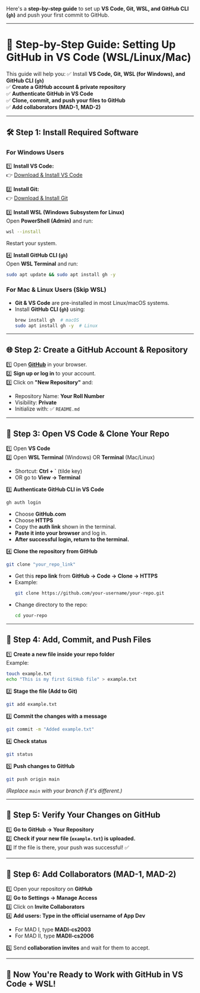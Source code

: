 Here's a **step-by-step guide** to set up **VS Code, Git, WSL, and GitHub CLI (`gh`)** and push your first commit to GitHub.

---

# 🚀 **Step-by-Step Guide: Setting Up GitHub in VS Code (WSL/Linux/Mac)**
This guide will help you:
✅ Install **VS Code, Git, WSL (for Windows), and GitHub CLI (`gh`)**  
✅ **Create a GitHub account & private repository**  
✅ **Authenticate GitHub in VS Code**  
✅ **Clone, commit, and push your files to GitHub**  
✅ **Add collaborators (MAD-1, MAD-2)**  

---

## **🛠 Step 1: Install Required Software**
### **For Windows Users**
1️⃣ **Install VS Code:**  
   👉 [Download & Install VS Code](https://code.visualstudio.com/download)  

2️⃣ **Install Git:**  
   👉 [Download & Install Git](https://git-scm.com/downloads)  

3️⃣ **Install WSL (Windows Subsystem for Linux)**  
   Open **PowerShell (Admin)** and run:  
   ```sh
   wsl --install
   ```
   Restart your system.

4️⃣ **Install GitHub CLI (`gh`)**  
   Open **WSL Terminal** and run:
   ```sh
   sudo apt update && sudo apt install gh -y
   ```

### **For Mac & Linux Users** (Skip WSL)
- **Git & VS Code** are pre-installed in most Linux/macOS systems.
- Install **GitHub CLI (`gh`)** using:
  ```sh
  brew install gh  # macOS
  sudo apt install gh -y  # Linux
  ```

---

## **🌐 Step 2: Create a GitHub Account & Repository**
1️⃣ Open **[GitHub](https://github.com/)** in your browser.  
2️⃣ **Sign up or log in** to your account.  
3️⃣ Click on **"New Repository"** and:  
   - Repository Name: **Your Roll Number**  
   - Visibility: **Private**  
   - Initialize with: ✅ `README.md`  

---

## **🔗 Step 3: Open VS Code & Clone Your Repo**
1️⃣ Open **VS Code**  
2️⃣ Open **WSL Terminal** (Windows) OR **Terminal** (Mac/Linux)  
   - Shortcut: **Ctrl + `** (tilde key)  
   - OR go to **View → Terminal**  

3️⃣ **Authenticate GitHub CLI in VS Code**
   ```sh
   gh auth login
   ```
   - Choose **GitHub.com**
   - Choose **HTTPS**
   - Copy the **auth link** shown in the terminal.
   - **Paste it into your browser** and log in.
   - **After successful login, return to the terminal.**

4️⃣ **Clone the repository from GitHub**  
   ```sh
   git clone "your_repo_link"
   ```
   - Get this **repo link** from **GitHub → Code → Clone → HTTPS**  
   - Example:
     ```sh
     git clone https://github.com/your-username/your-repo.git
     ```
   - Change directory to the repo:
     ```sh
     cd your-repo
     ```

---

## **📝 Step 4: Add, Commit, and Push Files**
1️⃣ **Create a new file inside your repo folder**  
   Example:
   ```sh
   touch example.txt
   echo "This is my first GitHub file" > example.txt
   ```

2️⃣ **Stage the file (Add to Git)**
   ```sh
   git add example.txt
   ```

3️⃣ **Commit the changes with a message**
   ```sh
   git commit -m "Added example.txt"
   ```

4️⃣ **Check status**
   ```sh
   git status
   ```

5️⃣ **Push changes to GitHub**
   ```sh
   git push origin main
   ```
   *(Replace `main` with your branch if it's different.)*

---

## **🔎 Step 5: Verify Your Changes on GitHub**
1️⃣ **Go to GitHub → Your Repository**  
2️⃣ **Check if your new file (`example.txt`) is uploaded.**  
3️⃣ If the file is there, your push was successful! ✅  

---

## **👥 Step 6: Add Collaborators (MAD-1, MAD-2)**
1️⃣ Open your repository on **GitHub**  
2️⃣ **Go to Settings → Manage Access**  
3️⃣ Click on **Invite Collaborators**  
4️⃣ **Add users: Type in the official username of App Dev**
   - For MAD I, type **MADI-cs2003**
   - For MAD II, type **MADII-cs2006**
      
5️⃣ Send **collaboration invites** and wait for them to accept.  

---

## 🎯 **Now You're Ready to Work with GitHub in VS Code + WSL!**

